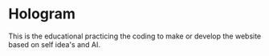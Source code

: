 # Hologram
This is the educational practicing the coding to make or develop the website based on self idea's and AI.
